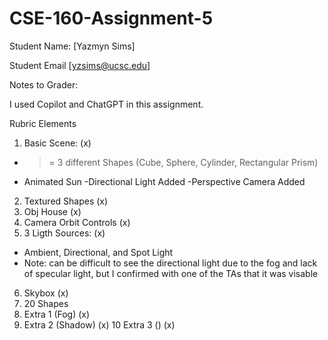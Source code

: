 # CSE-160-Assignment-5

Student Name: [Yazmyn Sims]

Student Email [yzsims@ucsc.edu]

Notes to Grader: 

I used Copilot and ChatGPT in this assignment. 

Rubric Elements
1. Basic Scene: (x)
- >= 3 different Shapes (Cube, Sphere, Cylinder, Rectangular Prism)
- Animated Sun
-Directional Light Added
-Perspective Camera Added
2. Textured Shapes (x)
3. Obj House (x)
4. Camera Orbit Controls (x)
5. 3 Ligth Sources: (x)
- Ambient, Directional, and Spot Light
- Note: can be difficult to see the directional light due to the fog and lack of specular light, but I confirmed with one of the TAs that it was visable
6. Skybox (x)
7. 20 Shapes
8. Extra 1 (Fog) (x)
9. Extra 2 (Shadow) (x)
10 Extra 3 () (x)